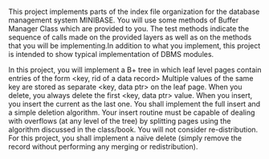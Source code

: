 This project implements parts of the index file organization for the database management system MINIBASE. You will use some methods of 
Buffer Manager Class which are provided to you. The test methods indicate the sequence of calls made on the provided layers as well as 
on the methods that you will be implementing.In addition to what you implement, this project is intended to show typical implementation 
of DBMS modules.

In this project, you will implement a B+ tree in which leaf level pages contain entries of the form
<key, rid of a data record> 
Multiple values of the same key are stored as separate <key, data ptr> on the leaf page. When you delete, you always delete the
first <key, data ptr> value. When you insert, you insert the current <key data ptr> as the last one. You shall implement the full
insert and a simple deletion algorithm. Your insert routine must be capable of dealing with overflows (at any level of the tree) 
by splitting pages using the algorithm discussed in the class/book. You will not consider re-distribution. 
For this project, you shall implement a naïve delete (simply remove the record without performing any merging or redistribution).

